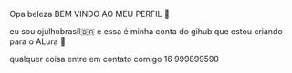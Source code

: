 Opa beleza BEM VINDO AO MEU PERFIL 💙

eu sou ojulhobrasil🇧🇷
e essa é minha conta do gihub que estou criando para o ALura 🥇

qualquer coisa entre em contato comigo
16 999899590
